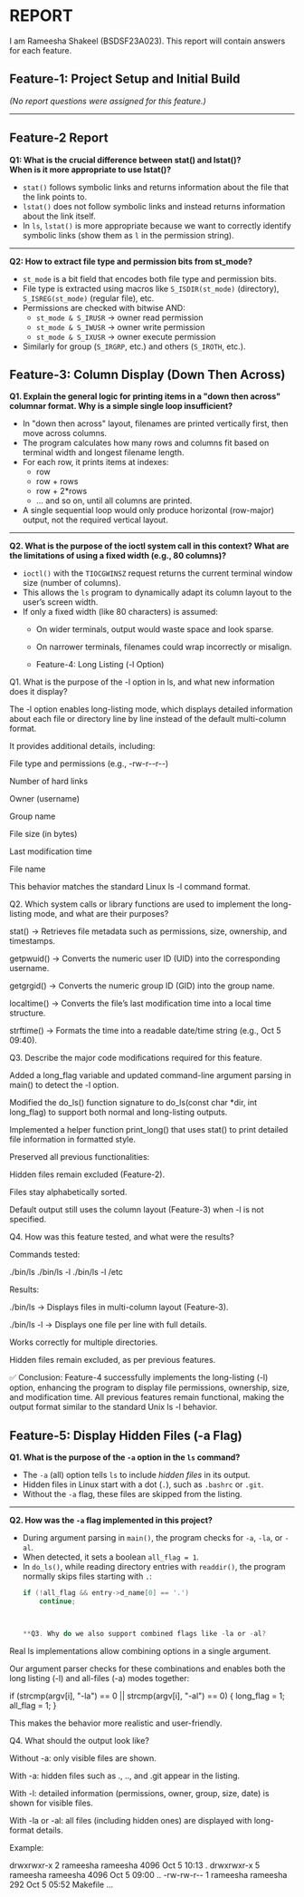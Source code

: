 # REPORT

I am Rameesha Shakeel (BSDSF23A023). This report will contain answers for each feature.

## Feature-1: Project Setup and Initial Build
*(No report questions were assigned for this feature.)*

---
## Feature-2 Report

**Q1: What is the crucial difference between stat() and lstat()?  
When is it more appropriate to use lstat()?**

- `stat()` follows symbolic links and returns information about the file that the link points to.  
- `lstat()` does not follow symbolic links and instead returns information about the link itself.  
- In `ls`, `lstat()` is more appropriate because we want to correctly identify symbolic links (show them as `l` in the permission string).

---

**Q2: How to extract file type and permission bits from st_mode?**

- `st_mode` is a bit field that encodes both file type and permission bits.  
- File type is extracted using macros like `S_ISDIR(st_mode)` (directory), `S_ISREG(st_mode)` (regular file), etc.  
- Permissions are checked with bitwise AND:  
  - `st_mode & S_IRUSR` → owner read permission  
  - `st_mode & S_IWUSR` → owner write permission  
  - `st_mode & S_IXUSR` → owner execute permission  
- Similarly for group (`S_IRGRP`, etc.) and others (`S_IROTH`, etc.).

## Feature-3: Column Display (Down Then Across)

**Q1. Explain the general logic for printing items in a "down then across" columnar format. Why is a simple single loop insufficient?**

- In "down then across" layout, filenames are printed vertically first, then move across columns.  
- The program calculates how many rows and columns fit based on terminal width and longest filename length.  
- For each row, it prints items at indexes:  
  - row  
  - row + rows  
  - row + 2*rows  
  - … and so on, until all columns are printed.  
- A single sequential loop would only produce horizontal (row-major) output, not the required vertical layout.

---

**Q2. What is the purpose of the ioctl system call in this context? What are the limitations of using a fixed width (e.g., 80 columns)?**

- `ioctl()` with the `TIOCGWINSZ` request returns the current terminal window size (number of columns).  
- This allows the `ls` program to dynamically adapt its column layout to the user’s screen width.  
- If only a fixed width (like 80 characters) is assumed:  
  - On wider terminals, output would waste space and look sparse.  
  - On narrower terminals, filenames could wrap incorrectly or misalign.
 
  - Feature-4: Long Listing (-l Option)

Q1. What is the purpose of the -l option in ls, and what new information does it display?

The -l option enables long-listing mode, which displays detailed information about each file or directory line by line instead of the default multi-column format.

It provides additional details, including:

File type and permissions (e.g., -rw-r--r--)

Number of hard links

Owner (username)

Group name

File size (in bytes)

Last modification time

File name

This behavior matches the standard Linux ls -l command format.

Q2. Which system calls or library functions are used to implement the long-listing mode, and what are their purposes?

stat() → Retrieves file metadata such as permissions, size, ownership, and timestamps.

getpwuid() → Converts the numeric user ID (UID) into the corresponding username.

getgrgid() → Converts the numeric group ID (GID) into the group name.

localtime() → Converts the file’s last modification time into a local time structure.

strftime() → Formats the time into a readable date/time string (e.g., Oct 5 09:40).

Q3. Describe the major code modifications required for this feature.

Added a long_flag variable and updated command-line argument parsing in main() to detect the -l option.

Modified the do_ls() function signature to do_ls(const char *dir, int long_flag) to support both normal and long-listing outputs.

Implemented a helper function print_long() that uses stat() to print detailed file information in formatted style.

Preserved all previous functionalities:

Hidden files remain excluded (Feature-2).

Files stay alphabetically sorted.

Default output still uses the column layout (Feature-3) when -l is not specified.

Q4. How was this feature tested, and what were the results?

Commands tested:

./bin/ls
./bin/ls -l
./bin/ls -l /etc


Results:

./bin/ls → Displays files in multi-column layout (Feature-3).

./bin/ls -l → Displays one file per line with full details.

Works correctly for multiple directories.

Hidden files remain excluded, as per previous features.

✅ Conclusion:
Feature-4 successfully implements the long-listing (-l) option, enhancing the program to display file permissions, ownership, size, and modification time.
All previous features remain functional, making the output format similar to the standard Unix ls -l behavior.


## Feature-5: Display Hidden Files (-a Flag)

**Q1. What is the purpose of the `-a` option in the `ls` command?**

- The `-a` (all) option tells `ls` to include *hidden files* in its output.  
- Hidden files in Linux start with a dot (`.`), such as `.bashrc` or `.git`.  
- Without the `-a` flag, these files are skipped from the listing.

---

**Q2. How was the `-a` flag implemented in this project?**

- During argument parsing in `main()`, the program checks for `-a`, `-la`, or `-al`.  
- When detected, it sets a boolean `all_flag = 1`.  
- In `do_ls()`, while reading directory entries with `readdir()`, the program normally skips files starting with `.`:  
  ```c
  if (!all_flag && entry->d_name[0] == '.')
      continue;

  
  
  **Q3. Why do we also support combined flags like -la or -al?

Real ls implementations allow combining options in a single argument.

Our argument parser checks for these combinations and enables both the long listing (-l) and all-files (-a) modes together:

if (strcmp(argv[i], "-la") == 0 || strcmp(argv[i], "-al") == 0)
{
    long_flag = 1;
    all_flag = 1;
}


This makes the behavior more realistic and user-friendly.

Q4. What should the output look like?

Without -a: only visible files are shown.

With -a: hidden files such as ., .., and .git appear in the listing.

With -l: detailed information (permissions, owner, group, size, date) is shown for visible files.

With -la or -al: all files (including hidden ones) are displayed with long-format details.

Example:

drwxrwxr-x 2 rameesha rameesha 4096 Oct  5 10:13 .
drwxrwxr-x 5 rameesha rameesha 4096 Oct  5 09:00 ..
-rw-rw-r-- 1 rameesha rameesha  292 Oct  5 05:52 Makefile
...


